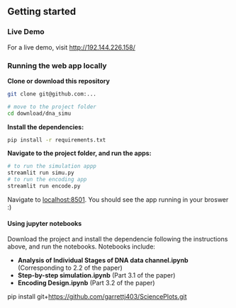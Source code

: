## Getting started

### Live Demo

For a live demo, visit http://192.144.226.158/


### Running the web app locally 

**Clone or download this repository**

```bash
git clone git@github.com:...

# move to the project folder
cd download/dna_simu
```

**Install the dependencies:**

```bash
pip install -r requirements.txt
```

**Navigate to the project folder,  and run the apps:**

```bash
# to run the simulation appp
streamlit run simu.py
# to run the encoding app
streamlit run encode.py
```

Navigate to [localhost:8501](https://localhost:8501/). You should see the app running in your broswer :)



#### Using jupyter notebooks

Download the project and install the dependencie following the instructions above, and run the  notebooks. Notebooks include:

* **Analysis of Individual Stages of DNA data channel.ipynb** (Corresponding to 2.2 of the paper)
* **Step-by-step simulation.ipynb** (Part 3.1 of the paper)
* **Encoding Design.ipynb** (Part 3.2 of the paper)


pip install git+https://github.com/garrettj403/SciencePlots.git




